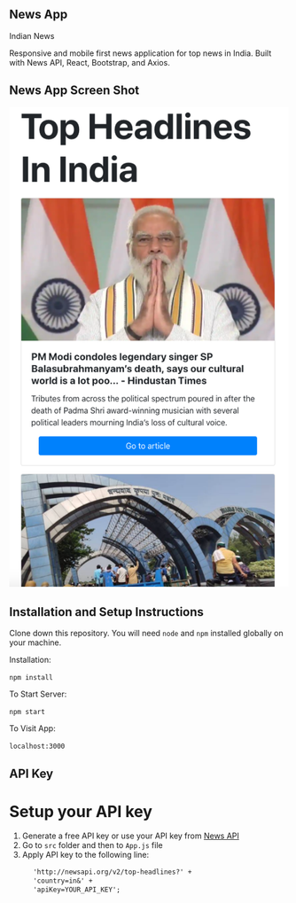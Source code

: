 ## News App

Indian News

Responsive and mobile first news application for top news in India. Built with News API, React, Bootstrap, and Axios.

## News App Screen Shot

![Image to app](src/assets/screenshot.png)

## Installation and Setup Instructions

Clone down this repository. You will need `node` and `npm` installed globally on your machine.

Installation:

`npm install`

To Start Server:

`npm start`

To Visit App:

`localhost:3000`

## API Key

# Setup your API key

1. Generate a free API key or use your API key from [News API](https://newsapi.org/)
2. Go to `src` folder and then to `App.js` file
3. Apply API key to the following line:

```var url =
      'http://newsapi.org/v2/top-headlines?' +
      'country=in&' +
      'apiKey=YOUR_API_KEY';
```
